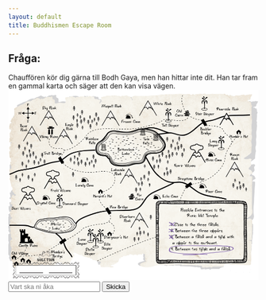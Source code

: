 ```yaml
---
layout: default
title: Buddhismen Escape Room
---
```


## Fråga:

Chauffören kör dig gärna till Bodh Gaya, men han hittar inte dit.
Han tar fram en gammal karta och säger att den kan visa vägen.
<img src="/assets/images/treasuremap.png"> 
<input type="text" id="answer" placeholder="Vart ska ni åka">
<button onclick="checkAnswer()">Skicka</button>

<p id="message"></p>
<a href="rum3.html" id="nextLink" style="display:none;">Gå vidare!</a>

<script>
function checkAnswer() {
    var userAnswer = document.getElementById('answer').value.trim().toLowerCase();
    var message = document.getElementById('message');
    var nextLink = document.getElementById('nextLink');

    // Accepterar "tripitaka" som korrekt svar
    if(userAnswer === 'crystal cave') {
        message.textContent = "Rätt! Du kan gå vidare.";
        nextLink.style.display = 'inline';
    } else {
        message.textContent = "Fel svar, försök igen!";
        nextLink.style.display = 'none';
    }
}
</script>

